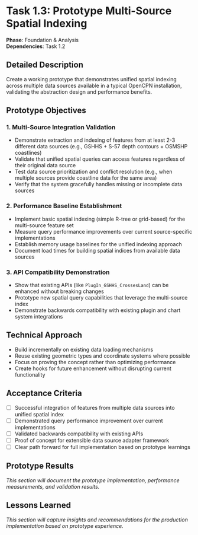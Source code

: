 # Task 1.3: Prototype Multi-Source Spatial Indexing

**Phase**: Foundation & Analysis  
**Dependencies**: Task 1.2

## Detailed Description

Create a working prototype that demonstrates unified spatial indexing across multiple data sources available in a typical OpenCPN installation, validating the abstraction design and performance benefits.

## Prototype Objectives

### 1. Multi-Source Integration Validation
- Demonstrate extraction and indexing of features from at least 2-3 different data sources (e.g., GSHHS + S-57 depth contours + OSMSHP coastlines)
- Validate that unified spatial queries can access features regardless of their original data source
- Test data source prioritization and conflict resolution (e.g., when multiple sources provide coastline data for the same area)
- Verify that the system gracefully handles missing or incomplete data sources

### 2. Performance Baseline Establishment
- Implement basic spatial indexing (simple R-tree or grid-based) for the multi-source feature set
- Measure query performance improvements over current source-specific implementations
- Establish memory usage baselines for the unified indexing approach
- Document load times for building spatial indices from available data sources

### 3. API Compatibility Demonstration
- Show that existing APIs (like `PlugIn_GSHHS_CrossesLand`) can be enhanced without breaking changes
- Prototype new spatial query capabilities that leverage the multi-source index
- Demonstrate backwards compatibility with existing plugin and chart system integrations

## Technical Approach

- Build incrementally on existing data loading mechanisms
- Reuse existing geometric types and coordinate systems where possible
- Focus on proving the concept rather than optimizing performance
- Create hooks for future enhancement without disrupting current functionality

## Acceptance Criteria

- [ ] Successful integration of features from multiple data sources into unified spatial index
- [ ] Demonstrated query performance improvement over current implementations
- [ ] Validated backwards compatibility with existing APIs
- [ ] Proof of concept for extensible data source adapter framework
- [ ] Clear path forward for full implementation based on prototype learnings

## Prototype Results

_This section will document the prototype implementation, performance measurements, and validation results._

## Lessons Learned

_This section will capture insights and recommendations for the production implementation based on prototype experience._
